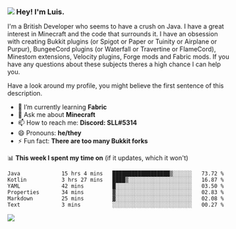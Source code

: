 <h3 style="margin: auto;"><img src="https://avatars.githubusercontent.com/u/39528861?s=48&v=4" ></img> Hey! I'm Luis.</h3>

I'm a British Developer who seems to have a crush on Java. I have a great interest in Minecraft and the code that surrounds it. I have an obsession with creating Bukkit plugins (or Spigot or Paper or Tuinity or Airplane or Purpur), BungeeCord plugins (or Waterfall or Travertine or FlameCord), Minestom extensions, Velocity plugins, Forge mods and Fabric mods. If you have any questions about these subjects theres a high chance I can help you.
  
Have a look around my profile, you might believe the first sentence of this description.

- 🌱 I’m currently learning **Fabric**
- 💬 Ask me about **Minecraft**
- 📫 How to reach me: **Discord: SLL#5314**
- 😄 Pronouns: **he/they**
- ⚡ Fun fact: **There are too many Bukkit forks**

📊 **This week I spent my time on** (if it updates, which it won't)
<!--START_SECTION:waka-->

```text
Java             15 hrs 4 mins   ██████████████████▒░░░░░░   73.72 %
Kotlin           3 hrs 27 mins   ████▒░░░░░░░░░░░░░░░░░░░░   16.87 %
YAML             42 mins         █░░░░░░░░░░░░░░░░░░░░░░░░   03.50 %
Properties       34 mins         ▓░░░░░░░░░░░░░░░░░░░░░░░░   02.83 %
Markdown         25 mins         ▓░░░░░░░░░░░░░░░░░░░░░░░░   02.08 %
Text             3 mins          ░░░░░░░░░░░░░░░░░░░░░░░░░   00.27 %
```

<!--END_SECTION:waka-->

<a href="https://sllcoding.dev"><img src="https://github-readme-stats.vercel.app/api?username=SLLCoding&show_icons=true&theme=great-gatsby" /></a>
